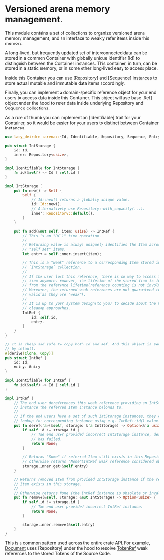 # Versioned arena memory management.

This module contains a set of collections to organize versioned arena memory
management, and an interface to weakly refer items inside this memory.

A long-lived, but frequently updated set of interconnected data can be stored in
a common Container with globally unique identifier [Id] to distinguish between
the Container instances. This container, in turn, can be stored in a static
memory, or in some other long-lived easy to access place.

Inside this Container you can use [Repository] and [Sequence] instances to
store actual mutable and immutable data items accordingly.

Finally, you can implement a domain-specific reference object for your end
users to access data inside this Container. This object will use base
[Ref] object under the hood to refer data inside underlying Repository and
Sequence collections.

As a rule of thumb you can implement an [Identifiable] trait for your Container,
so it would be easier for your users to distinct between Container instances.

```rust
use lady_deirdre::arena::{Id, Identifiable, Repository, Sequence, Entry};

pub struct IntStorage {
    id: Id,
    inner: Repository<usize>,
}

impl Identifiable for IntStorage {
    fn id(&self) -> Id { self.id }
}

impl IntStorage {
    pub fn new() -> Self {
        Self {
            // Id::new() returns a globally unique value. 
            id: Id::new(),
            // Alternatively use Repository::with_capacity(...).
            inner: Repository::default(),
        }
    }

    pub fn add(&mut self, item: usize) -> IntRef {
        // This is an "O(1)" time operation.
        //
        // Returning value is always uniquely identifies the Item across other
        // "self.set" items.
        let entry = self.inner.insert(item);

        // This is a "weak" reference to a corresponding Item stored in the
        // `IntStorage` collection.
        //
        // If the user lost this reference, there is no way to access this
        // Item anymore. However, the lifetime of the stored Item is independent
        // from the reference lifetime(reference counting is not involved here).
        // Moreover, the returned weak references are not guaranteed to be
        // valid(as they are "weak").
        //
        // It is up to your system design(to you) to decide about the memory
        // cleanup approaches.
        IntRef {
            id: self.id,
            entry,
        }
    }
}

// It is cheap and safe to copy both Id and Ref. And this object is Send+Sync
// by default.
#[derive(Clone, Copy)]
pub struct IntRef {
    id: Id,
    entry: Entry,
}

impl Identifiable for IntRef {
    fn id(&self) -> Id { self.id }
}

impl IntRef {
    // The end user dereferences this weak reference providing an IntStorage
    // instance the referred Item instance belongs to.
    //
    // If the end users have a set of such IntStorage instances, they can
    // lookup for corresponding instance using e.g. IntRef::id() value. 
    pub fn deref<'a>(&self, storage: &'a IntStorage) -> Option<&'a usize> {
        if self.id != storage.id {
            // The end user provided incorrect IntStorage instance, dereference
            // has failed.
            return None;
        }

        // Returns "Some" if referred Item still exists in this Repository,
        // otherwise returns "None"(IntRef weak reference considered obsolete).
        storage.inner.get(&self.entry)
    }

    // Returns removed Item from provided IntStorage instance if the referred
    // Item exists in this storage.
    //
    // Otherwise returns None (the IntRef instance is obsolete or invalid).
    pub fn remove(&self, storage: &mut IntStorage) -> Option<usize> {
        if self.id != storage.id {
            // The end user provided incorrect IntRef instance.
            return None;
        }

        storage.inner.remove(&self.entry)
    }
}
```

This is a common pattern used across the entire crate API. For example,
[Document](crate::Document) uses [Repository] under the hood to resolve
[TokenRef](crate::lexis::TokenRef) weak references to the stored Tokens of
the Source Code.
